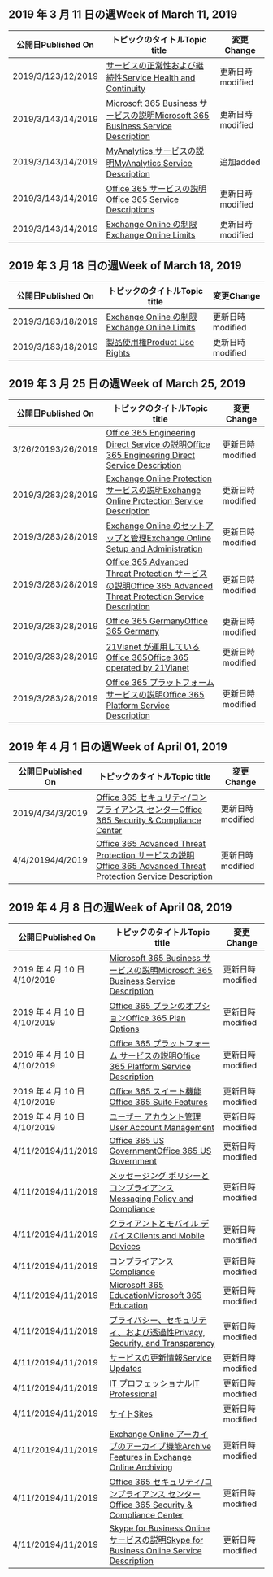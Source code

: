 <!-- This file is generated automatically each week. Changes made to this file will be overwritten.-->




## <a name="week-of-march-11-2019"></a><span data-ttu-id="e2059-101">2019 年 3 月 11 日の週</span><span class="sxs-lookup"><span data-stu-id="e2059-101">Week of March 11, 2019</span></span>


| <span data-ttu-id="e2059-102">公開日</span><span class="sxs-lookup"><span data-stu-id="e2059-102">Published On</span></span> |<span data-ttu-id="e2059-103">トピックのタイトル</span><span class="sxs-lookup"><span data-stu-id="e2059-103">Topic title</span></span> | <span data-ttu-id="e2059-104">変更</span><span class="sxs-lookup"><span data-stu-id="e2059-104">Change</span></span> |
|------|------------|--------|
| <span data-ttu-id="e2059-105">2019/3/12</span><span class="sxs-lookup"><span data-stu-id="e2059-105">3/12/2019</span></span> | [<span data-ttu-id="e2059-106">サービスの正常性および継続性</span><span class="sxs-lookup"><span data-stu-id="e2059-106">Service Health and Continuity</span></span>](/Office365/ServiceDescriptions/office-365-platform-service-description/service-health-and-continuity) | <span data-ttu-id="e2059-107">更新日時</span><span class="sxs-lookup"><span data-stu-id="e2059-107">modified</span></span> |
| <span data-ttu-id="e2059-108">2019/3/14</span><span class="sxs-lookup"><span data-stu-id="e2059-108">3/14/2019</span></span> | [<span data-ttu-id="e2059-109">Microsoft 365 Business サービスの説明</span><span class="sxs-lookup"><span data-stu-id="e2059-109">Microsoft 365 Business Service Description</span></span>](/Office365/ServiceDescriptions/microsoft-365-business-service-description) | <span data-ttu-id="e2059-110">更新日時</span><span class="sxs-lookup"><span data-stu-id="e2059-110">modified</span></span> |
| <span data-ttu-id="e2059-111">2019/3/14</span><span class="sxs-lookup"><span data-stu-id="e2059-111">3/14/2019</span></span> | [<span data-ttu-id="e2059-112">MyAnalytics サービスの説明</span><span class="sxs-lookup"><span data-stu-id="e2059-112">MyAnalytics Service Description</span></span>](/Office365/ServiceDescriptions/mya-service-description) | <span data-ttu-id="e2059-113">追加</span><span class="sxs-lookup"><span data-stu-id="e2059-113">added</span></span> |
| <span data-ttu-id="e2059-114">2019/3/14</span><span class="sxs-lookup"><span data-stu-id="e2059-114">3/14/2019</span></span> | [<span data-ttu-id="e2059-115">Office 365 サービスの説明 </span><span class="sxs-lookup"><span data-stu-id="e2059-115">Office 365 Service Descriptions </span></span>](/Office365/ServiceDescriptions/office-365-service-descriptions-technet-library) | <span data-ttu-id="e2059-116">更新日時</span><span class="sxs-lookup"><span data-stu-id="e2059-116">modified</span></span> |
| <span data-ttu-id="e2059-117">2019/3/14</span><span class="sxs-lookup"><span data-stu-id="e2059-117">3/14/2019</span></span> | [<span data-ttu-id="e2059-118">Exchange Online の制限</span><span class="sxs-lookup"><span data-stu-id="e2059-118">Exchange Online Limits</span></span>](/Office365/ServiceDescriptions/exchange-online-service-description/exchange-online-limits) | <span data-ttu-id="e2059-119">更新日時</span><span class="sxs-lookup"><span data-stu-id="e2059-119">modified</span></span> |


## <a name="week-of-march-18-2019"></a><span data-ttu-id="e2059-120">2019 年 3 月 18 日の週</span><span class="sxs-lookup"><span data-stu-id="e2059-120">Week of March 18, 2019</span></span>


| <span data-ttu-id="e2059-121">公開日</span><span class="sxs-lookup"><span data-stu-id="e2059-121">Published On</span></span> |<span data-ttu-id="e2059-122">トピックのタイトル</span><span class="sxs-lookup"><span data-stu-id="e2059-122">Topic title</span></span> | <span data-ttu-id="e2059-123">変更</span><span class="sxs-lookup"><span data-stu-id="e2059-123">Change</span></span> |
|------|------------|--------|
| <span data-ttu-id="e2059-124">2019/3/18</span><span class="sxs-lookup"><span data-stu-id="e2059-124">3/18/2019</span></span> | [<span data-ttu-id="e2059-125">Exchange Online の制限</span><span class="sxs-lookup"><span data-stu-id="e2059-125">Exchange Online Limits</span></span>](/Office365/ServiceDescriptions/exchange-online-service-description/exchange-online-limits) | <span data-ttu-id="e2059-126">更新日時</span><span class="sxs-lookup"><span data-stu-id="e2059-126">modified</span></span> |
| <span data-ttu-id="e2059-127">2019/3/18</span><span class="sxs-lookup"><span data-stu-id="e2059-127">3/18/2019</span></span> | [<span data-ttu-id="e2059-128">製品使用権</span><span class="sxs-lookup"><span data-stu-id="e2059-128">Product Use Rights</span></span>](/Office365/ServiceDescriptions/office-365-platform-service-description/product-use-rights) | <span data-ttu-id="e2059-129">更新日時</span><span class="sxs-lookup"><span data-stu-id="e2059-129">modified</span></span> |


## <a name="week-of-march-25-2019"></a><span data-ttu-id="e2059-130">2019 年 3 月 25 日の週</span><span class="sxs-lookup"><span data-stu-id="e2059-130">Week of March 25, 2019</span></span>


| <span data-ttu-id="e2059-131">公開日</span><span class="sxs-lookup"><span data-stu-id="e2059-131">Published On</span></span> |<span data-ttu-id="e2059-132">トピックのタイトル</span><span class="sxs-lookup"><span data-stu-id="e2059-132">Topic title</span></span> | <span data-ttu-id="e2059-133">変更</span><span class="sxs-lookup"><span data-stu-id="e2059-133">Change</span></span> |
|------|------------|--------|
| <span data-ttu-id="e2059-134">3/26/2019</span><span class="sxs-lookup"><span data-stu-id="e2059-134">3/26/2019</span></span> | [<span data-ttu-id="e2059-135">Office 365 Engineering Direct Service の説明</span><span class="sxs-lookup"><span data-stu-id="e2059-135">Office 365 Engineering Direct Service Description</span></span>](/Office365/ServiceDescriptions/office-365-engineering-direct-service-description) | <span data-ttu-id="e2059-136">更新日時</span><span class="sxs-lookup"><span data-stu-id="e2059-136">modified</span></span> |
| <span data-ttu-id="e2059-137">2019/3/28</span><span class="sxs-lookup"><span data-stu-id="e2059-137">3/28/2019</span></span> | [<span data-ttu-id="e2059-138">Exchange Online Protection サービスの説明</span><span class="sxs-lookup"><span data-stu-id="e2059-138">Exchange Online Protection Service Description</span></span>](/Office365/ServiceDescriptions/exchange-online-protection-service-description/exchange-online-protection-service-description) | <span data-ttu-id="e2059-139">更新日時</span><span class="sxs-lookup"><span data-stu-id="e2059-139">modified</span></span> |
| <span data-ttu-id="e2059-140">2019/3/28</span><span class="sxs-lookup"><span data-stu-id="e2059-140">3/28/2019</span></span> | [<span data-ttu-id="e2059-141">Exchange Online のセットアップと管理</span><span class="sxs-lookup"><span data-stu-id="e2059-141">Exchange Online Setup and Administration</span></span>](/Office365/ServiceDescriptions/exchange-online-service-description/exchange-online-setup-and-administration) | <span data-ttu-id="e2059-142">更新日時</span><span class="sxs-lookup"><span data-stu-id="e2059-142">modified</span></span> |
| <span data-ttu-id="e2059-143">2019/3/28</span><span class="sxs-lookup"><span data-stu-id="e2059-143">3/28/2019</span></span> | [<span data-ttu-id="e2059-144">Office 365 Advanced Threat Protection サービスの説明</span><span class="sxs-lookup"><span data-stu-id="e2059-144">Office 365 Advanced Threat Protection Service Description</span></span>](/Office365/ServiceDescriptions/office-365-advanced-threat-protection-service-description) | <span data-ttu-id="e2059-145">更新日時</span><span class="sxs-lookup"><span data-stu-id="e2059-145">modified</span></span> |
| <span data-ttu-id="e2059-146">2019/3/28</span><span class="sxs-lookup"><span data-stu-id="e2059-146">3/28/2019</span></span> | [<span data-ttu-id="e2059-147">Office 365 Germany</span><span class="sxs-lookup"><span data-stu-id="e2059-147">Office 365 Germany</span></span>](/Office365/ServiceDescriptions/office-365-platform-service-description/office-365-germany) | <span data-ttu-id="e2059-148">更新日時</span><span class="sxs-lookup"><span data-stu-id="e2059-148">modified</span></span> |
| <span data-ttu-id="e2059-149">2019/3/28</span><span class="sxs-lookup"><span data-stu-id="e2059-149">3/28/2019</span></span> | [<span data-ttu-id="e2059-150">21Vianet が運用している Office 365</span><span class="sxs-lookup"><span data-stu-id="e2059-150">Office 365 operated by 21Vianet</span></span>](/Office365/ServiceDescriptions/office-365-platform-service-description/office-365-operated-by-21vianet) | <span data-ttu-id="e2059-151">更新日時</span><span class="sxs-lookup"><span data-stu-id="e2059-151">modified</span></span> |
| <span data-ttu-id="e2059-152">2019/3/28</span><span class="sxs-lookup"><span data-stu-id="e2059-152">3/28/2019</span></span> | [<span data-ttu-id="e2059-153">Office 365 プラットフォーム サービスの説明</span><span class="sxs-lookup"><span data-stu-id="e2059-153">Office 365 Platform Service Description</span></span>](/Office365/ServiceDescriptions/office-365-platform-service-description/office-365-platform-service-description) | <span data-ttu-id="e2059-154">更新日時</span><span class="sxs-lookup"><span data-stu-id="e2059-154">modified</span></span> |


## <a name="week-of-april-01-2019"></a><span data-ttu-id="e2059-155">2019 年 4 月 1 日の週</span><span class="sxs-lookup"><span data-stu-id="e2059-155">Week of April 01, 2019</span></span>


| <span data-ttu-id="e2059-156">公開日</span><span class="sxs-lookup"><span data-stu-id="e2059-156">Published On</span></span> |<span data-ttu-id="e2059-157">トピックのタイトル</span><span class="sxs-lookup"><span data-stu-id="e2059-157">Topic title</span></span> | <span data-ttu-id="e2059-158">変更</span><span class="sxs-lookup"><span data-stu-id="e2059-158">Change</span></span> |
|------|------------|--------|
| <span data-ttu-id="e2059-159">2019/4/3</span><span class="sxs-lookup"><span data-stu-id="e2059-159">4/3/2019</span></span> | [<span data-ttu-id="e2059-160">Office 365 セキュリティ/コンプライアンス センター</span><span class="sxs-lookup"><span data-stu-id="e2059-160">Office 365 Security & Compliance Center</span></span>](/Office365/ServiceDescriptions/office-365-platform-service-description/office-365-securitycompliance-center) | <span data-ttu-id="e2059-161">更新日時</span><span class="sxs-lookup"><span data-stu-id="e2059-161">modified</span></span> |
| <span data-ttu-id="e2059-162">4/4/2019</span><span class="sxs-lookup"><span data-stu-id="e2059-162">4/4/2019</span></span> | [<span data-ttu-id="e2059-163">Office 365 Advanced Threat Protection サービスの説明</span><span class="sxs-lookup"><span data-stu-id="e2059-163">Office 365 Advanced Threat Protection Service Description</span></span>](/Office365/ServiceDescriptions/office-365-advanced-threat-protection-service-description) | <span data-ttu-id="e2059-164">更新日時</span><span class="sxs-lookup"><span data-stu-id="e2059-164">modified</span></span> |


## <a name="week-of-april-08-2019"></a><span data-ttu-id="e2059-165">2019 年 4 月 8 日の週</span><span class="sxs-lookup"><span data-stu-id="e2059-165">Week of April 08, 2019</span></span>


| <span data-ttu-id="e2059-166">公開日</span><span class="sxs-lookup"><span data-stu-id="e2059-166">Published On</span></span> |<span data-ttu-id="e2059-167">トピックのタイトル</span><span class="sxs-lookup"><span data-stu-id="e2059-167">Topic title</span></span> | <span data-ttu-id="e2059-168">変更</span><span class="sxs-lookup"><span data-stu-id="e2059-168">Change</span></span> |
|------|------------|--------|
| <span data-ttu-id="e2059-169">2019 年 4 月 10 日</span><span class="sxs-lookup"><span data-stu-id="e2059-169">4/10/2019</span></span> | [<span data-ttu-id="e2059-170">Microsoft 365 Business サービスの説明</span><span class="sxs-lookup"><span data-stu-id="e2059-170">Microsoft 365 Business Service Description</span></span>](/Office365/ServiceDescriptions/microsoft-365-business-service-description) | <span data-ttu-id="e2059-171">更新日時</span><span class="sxs-lookup"><span data-stu-id="e2059-171">modified</span></span> |
| <span data-ttu-id="e2059-172">2019 年 4 月 10 日</span><span class="sxs-lookup"><span data-stu-id="e2059-172">4/10/2019</span></span> | [<span data-ttu-id="e2059-173">Office 365 プランのオプション</span><span class="sxs-lookup"><span data-stu-id="e2059-173">Office 365 Plan Options</span></span>](/Office365/ServiceDescriptions/office-365-platform-service-description/office-365-plan-options) | <span data-ttu-id="e2059-174">更新日時</span><span class="sxs-lookup"><span data-stu-id="e2059-174">modified</span></span> |
| <span data-ttu-id="e2059-175">2019 年 4 月 10 日</span><span class="sxs-lookup"><span data-stu-id="e2059-175">4/10/2019</span></span> | [<span data-ttu-id="e2059-176">Office 365 プラットフォーム サービスの説明</span><span class="sxs-lookup"><span data-stu-id="e2059-176">Office 365 Platform Service Description</span></span>](/Office365/ServiceDescriptions/office-365-platform-service-description/office-365-platform-service-description) | <span data-ttu-id="e2059-177">更新日時</span><span class="sxs-lookup"><span data-stu-id="e2059-177">modified</span></span> |
| <span data-ttu-id="e2059-178">2019 年 4 月 10 日</span><span class="sxs-lookup"><span data-stu-id="e2059-178">4/10/2019</span></span> | [<span data-ttu-id="e2059-179">Office 365 スイート機能</span><span class="sxs-lookup"><span data-stu-id="e2059-179">Office 365 Suite Features</span></span>](/Office365/ServiceDescriptions/office-365-platform-service-description/office-365-suite-features) | <span data-ttu-id="e2059-180">更新日時</span><span class="sxs-lookup"><span data-stu-id="e2059-180">modified</span></span> |
| <span data-ttu-id="e2059-181">2019 年 4 月 10 日</span><span class="sxs-lookup"><span data-stu-id="e2059-181">4/10/2019</span></span> | [<span data-ttu-id="e2059-182">ユーザー アカウント管理</span><span class="sxs-lookup"><span data-stu-id="e2059-182">User Account Management</span></span>](/Office365/ServiceDescriptions/office-365-platform-service-description/user-account-management) | <span data-ttu-id="e2059-183">更新日時</span><span class="sxs-lookup"><span data-stu-id="e2059-183">modified</span></span> |
| <span data-ttu-id="e2059-184">4/11/2019</span><span class="sxs-lookup"><span data-stu-id="e2059-184">4/11/2019</span></span> | [<span data-ttu-id="e2059-185">Office 365 US Government</span><span class="sxs-lookup"><span data-stu-id="e2059-185">Office 365 US Government</span></span>](/Office365/ServiceDescriptions/office-365-platform-service-description/office-365-us-government/office-365-us-government) | <span data-ttu-id="e2059-186">更新日時</span><span class="sxs-lookup"><span data-stu-id="e2059-186">modified</span></span> |
| <span data-ttu-id="e2059-187">4/11/2019</span><span class="sxs-lookup"><span data-stu-id="e2059-187">4/11/2019</span></span> | [<span data-ttu-id="e2059-188">メッセージング ポリシーとコンプライアンス</span><span class="sxs-lookup"><span data-stu-id="e2059-188">Messaging Policy and Compliance</span></span>](/Office365/ServiceDescriptions/exchange-online-protection-service-description/messaging-policy-and-compliance-servicedesc) | <span data-ttu-id="e2059-189">更新日時</span><span class="sxs-lookup"><span data-stu-id="e2059-189">modified</span></span> |
| <span data-ttu-id="e2059-190">4/11/2019</span><span class="sxs-lookup"><span data-stu-id="e2059-190">4/11/2019</span></span> | [<span data-ttu-id="e2059-191">クライアントとモバイル デバイス</span><span class="sxs-lookup"><span data-stu-id="e2059-191">Clients and Mobile Devices</span></span>](/Office365/ServiceDescriptions/exchange-online-service-description/clients-and-mobile-devices) | <span data-ttu-id="e2059-192">更新日時</span><span class="sxs-lookup"><span data-stu-id="e2059-192">modified</span></span> |
| <span data-ttu-id="e2059-193">4/11/2019</span><span class="sxs-lookup"><span data-stu-id="e2059-193">4/11/2019</span></span> | [<span data-ttu-id="e2059-194">コンプライアンス</span><span class="sxs-lookup"><span data-stu-id="e2059-194">Compliance</span></span>](/Office365/ServiceDescriptions/office-365-platform-service-description/compliance-servicedesc) | <span data-ttu-id="e2059-195">更新日時</span><span class="sxs-lookup"><span data-stu-id="e2059-195">modified</span></span> |
| <span data-ttu-id="e2059-196">4/11/2019</span><span class="sxs-lookup"><span data-stu-id="e2059-196">4/11/2019</span></span> | [<span data-ttu-id="e2059-197">Microsoft 365 Education</span><span class="sxs-lookup"><span data-stu-id="e2059-197">Microsoft 365 Education</span></span>](/Office365/ServiceDescriptions/office-365-platform-service-description/microsoft-365-education) | <span data-ttu-id="e2059-198">更新日時</span><span class="sxs-lookup"><span data-stu-id="e2059-198">modified</span></span> |
| <span data-ttu-id="e2059-199">4/11/2019</span><span class="sxs-lookup"><span data-stu-id="e2059-199">4/11/2019</span></span> | [<span data-ttu-id="e2059-200">プライバシー、セキュリティ、および透過性</span><span class="sxs-lookup"><span data-stu-id="e2059-200">Privacy, Security, and Transparency</span></span>](/Office365/ServiceDescriptions/office-365-platform-service-description/privacy-security-and-transparency) | <span data-ttu-id="e2059-201">更新日時</span><span class="sxs-lookup"><span data-stu-id="e2059-201">modified</span></span> |
| <span data-ttu-id="e2059-202">4/11/2019</span><span class="sxs-lookup"><span data-stu-id="e2059-202">4/11/2019</span></span> | [<span data-ttu-id="e2059-203">サービスの更新情報</span><span class="sxs-lookup"><span data-stu-id="e2059-203">Service Updates</span></span>](/Office365/ServiceDescriptions/office-365-platform-service-description/service-updates) | <span data-ttu-id="e2059-204">更新日時</span><span class="sxs-lookup"><span data-stu-id="e2059-204">modified</span></span> |
| <span data-ttu-id="e2059-205">4/11/2019</span><span class="sxs-lookup"><span data-stu-id="e2059-205">4/11/2019</span></span> | [<span data-ttu-id="e2059-206">IT プロフェッショナル</span><span class="sxs-lookup"><span data-stu-id="e2059-206">IT Professional</span></span>](/Office365/ServiceDescriptions/sharepoint-online-service-description/it-professional) | <span data-ttu-id="e2059-207">更新日時</span><span class="sxs-lookup"><span data-stu-id="e2059-207">modified</span></span> |
| <span data-ttu-id="e2059-208">4/11/2019</span><span class="sxs-lookup"><span data-stu-id="e2059-208">4/11/2019</span></span> | [<span data-ttu-id="e2059-209">サイト</span><span class="sxs-lookup"><span data-stu-id="e2059-209">Sites</span></span>](/Office365/ServiceDescriptions/sharepoint-online-service-description/sites-servicedesc) | <span data-ttu-id="e2059-210">更新日時</span><span class="sxs-lookup"><span data-stu-id="e2059-210">modified</span></span> |
| <span data-ttu-id="e2059-211">4/11/2019</span><span class="sxs-lookup"><span data-stu-id="e2059-211">4/11/2019</span></span> | [<span data-ttu-id="e2059-212">Exchange Online アーカイブのアーカイブ機能</span><span class="sxs-lookup"><span data-stu-id="e2059-212">Archive Features in Exchange Online Archiving</span></span>](/Office365/ServiceDescriptions/exchange-online-archiving-service-description/archive-features) | <span data-ttu-id="e2059-213">更新日時</span><span class="sxs-lookup"><span data-stu-id="e2059-213">modified</span></span> |
| <span data-ttu-id="e2059-214">4/11/2019</span><span class="sxs-lookup"><span data-stu-id="e2059-214">4/11/2019</span></span> | [<span data-ttu-id="e2059-215">Office 365 セキュリティ/コンプライアンス センター</span><span class="sxs-lookup"><span data-stu-id="e2059-215">Office 365 Security & Compliance Center</span></span>](/Office365/ServiceDescriptions/office-365-platform-service-description/office-365-securitycompliance-center) | <span data-ttu-id="e2059-216">更新日時</span><span class="sxs-lookup"><span data-stu-id="e2059-216">modified</span></span> |
| <span data-ttu-id="e2059-217">4/11/2019</span><span class="sxs-lookup"><span data-stu-id="e2059-217">4/11/2019</span></span> | [<span data-ttu-id="e2059-218">Skype for Business Online サービスの説明</span><span class="sxs-lookup"><span data-stu-id="e2059-218">Skype for Business Online Service Description</span></span>](/Office365/ServiceDescriptions/skype-for-business-online-service-description/skype-for-business-online-service-description) | <span data-ttu-id="e2059-219">更新日時</span><span class="sxs-lookup"><span data-stu-id="e2059-219">modified</span></span> |
